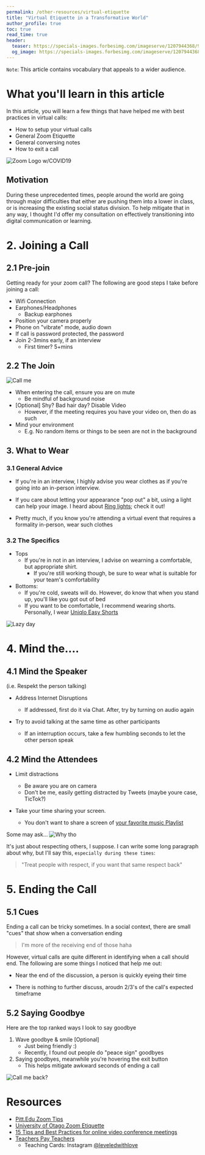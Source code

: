 ```yaml
---
permalink: /other-resources/virtual-etiquette
title: "Virtual Etiquette in a Transformative World"
author_profile: true
toc: true
read_time: true
header:
  teaser: https://specials-images.forbesimg.com/imageserve/1207944368/960x0.jpg?fit=scale
  og_image: https://specials-images.forbesimg.com/imageserve/1207944368/960x0.jpg?fit=scale
---
```


`Note`: This article contains vocabulary that appeals to a wider audience.

# What you'll learn in this article

In this article, you will learn a few things that have helped me with best practices in virtual calls:
* How to setup your virtual calls
* General Zoom Etiquette
* General conversing notes
* How to exit a call

![Zoom Logo w/COVID19](https://specials-images.forbesimg.com/imageserve/1207944368/960x0.jpg?fit=scale)

## Motivation

During these unprecedented times, people around the world are going through major difficulties that either are pushing them into a lower in class, or is increasing the existing social status division. To help mitigate that in any way, I thought I'd offer my consultation on effectively transitioning into digital communication or learning.

# 2. Joining a Call

## 2.1 Pre-join

Getting ready for your zoom call? The following are good steps I take before joining a call:

* Wifi Connection
* Earphones/Headphones
    * Backup earphones
* Position your camera properly
* Phone on "vibrate" mode, audio down
* If call is password protected, the password
* Join 2-3mins early, if an interview
    * First timer? 5+mins

## 2.2 The Join

![Call me](https://media1.tenor.com/images/7ae3c6dfac41e8972a0e24a1f3565346/tenor.gif?itemid=16699821)

* When entering the call, ensure you are on mute
    * Be mindful of background noise
* [Optional] Shy? Bad hair day? Disable Video
    * However, if the meeting requires you have your video on, then do as such
* Mind your environment
    * E.g. No random items or things to be seen are not in the background

## 3. What to Wear

### 3.1 General Advice

* If you're in an interview, I highly advise you wear clothes as if you're going into an in-person interview. 

* If you care about letting your appearance "pop out" a bit, using a light can help your image. I heard about [Ring lights](https://www.amazon.com/ring-light/s?k=ring+light); check it out!

* Pretty much, if you know you're attending a virtual event that requires a formality in-person, wear such clothes

### 3.2 The Specifics

* Tops
    * If you're in not in an interview, I advise on wearning a comfortable, but appropriate shirt.
        * If you're still working though, be sure to wear what is suitable for your team's comfortability
* Bottoms:
    * If you're cold, sweats will do. However, do know that when you stand up, you'll like you got out of bed
    * If you want to be comfortable, I recommend wearing shorts. Personally, I wear [Uniqlo Easy Shorts](https://www.uniqlo.com/us/en/men-dry-stretch-easy-shorts-423560COL09SMA004000.html)

![Lazy day](https://www.worldnationaldays.com/wp-content/uploads/2017/10/National-Lazy-Day.jpg)

# 4. Mind the....

## 4.1 Mind the Speaker
(i.e.  Respekt the person talking)

* Address Internet Disruptions
    * If addressed, first do it via Chat. After, try by turning on audio again

* Try to avoid talking at the same time as other participants
    * If an interruption occurs, take a few humbling seconds to let the other person speak

## 4.2 Mind the Attendees

* Limit distractions
    * Be aware you are on camera
    * Don't be me, easily getting distracted by Tweets (maybe youre case, TicTok?)

* Take your time sharing your screen. 
    * You don't want to share a screen of [your favorite music Playlist](https://www.youtube.com/watch?v=9FXSN6Y2pgY)

Some may ask...
![Why tho](https://media0.giphy.com/media/3oEjHKw7by5QJ0sm6Q/giphy.gif)

It's just about respecting others, I suppose. I can write some long paragraph about why, but I'll say this, `especially during these times`:
> "Treat people with respect, if you want that same respect back"

# 5. Ending the Call

## 5.1 Cues
Ending a call can be tricky sometimes. In a social context, there are small "cues" that show when a conversation ending
> I'm more of the receiving end of those haha

However, virtual calls are quite different in identifying when a call should end. The following are some things I noticed that help me out:

* Near the end of the discussion, a person is quickly eyeing their time

* There is nothing to further discuss, aroudn 2/3's of the call's expected timeframe


## 5.2 Saying Goodbye

Here are the top ranked ways I look to say goodbye

1. Wave goodbye & smile  [Optional]
    * Just being friendly :)
    * Recently, I found out people do "peace sign" goodbyes
2. Saying goodbyes, meanwhile you're hovering the exit button
    * This helps mitigate awkward seconds of ending a call

![Call me back?](https://media3.giphy.com/media/3o6Zt76lGfCZ8oHPIA/giphy.gif)

# Resources

* [Pitt.Edu Zoom Tips](https://www.technology.pitt.edu/blog/zoom-tips)
* [University of Otago Zoom Etiquette](https://blogs.otago.ac.nz/zoom/zoom-etiquette-attendee/)
* [15 Tips and Best Practices for online video conference meetings](https://www.pennlive.com/coronavirus/2020/04/zoom-meeting-etiquette-15-tips-and-best-practices-for-online-video-conference-meetings.html)
* [Teachers Pay Teachers](https://www.teacherspayteachers.com)
    * Teaching Cards: Instagram [@leveledwithlove](https://www.instagram.com/leveledwithlove/)
